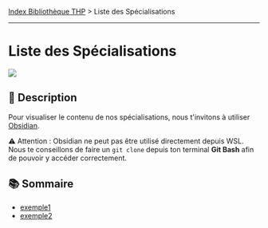 [Index Bibliothèque THP](https://github.com/TheHackingProject/bibliotheque-THP/wiki) > Liste des Spécialisations

___

# Liste des Spécialisations

![](https://picsum.photos/1024/400)

## 📄 Description

Pour visualiser le contenu de nos spécialisations, nous t'invitons à utiliser [Obsidian](https://obsidian.md/).

⚠️ Attention : Obsidian ne peut pas être utilisé directement depuis WSL.  
Nous te conseillons de faire un `git clone` depuis ton terminal **Git Bash** afin de pouvoir y accéder correctement.



## 📚 Sommaire

- [exemple1](https://github.com/TheHackingProject/bibliotheque-THP/wiki/nom_du_fichier_md_exemple1)
- [exemple2](https://github.com/TheHackingProject/bibliotheque-THP/wiki/nom_du_fichier_md_exemple2)